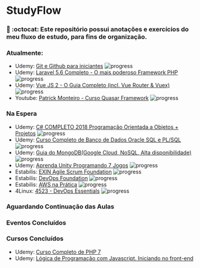 # StudyFlow
### :bookmark: :octocat: Este repositório possui anotações e exercícios do meu fluxo de estudo, para fins de organização.


### Atualmente:
- Udemy: [Git e Github para iniciantes](https://www.udemy.com/git-e-github-para-iniciantes/)  ![progress](http://progressed.io/bar/1?title=completed "progress")
- Udemy: [Laravel 5.6 Completo - O mais poderoso Framework PHP](https://www.udemy.com/laravelcompleto/) ![progress](http://progressed.io/bar/10?title=completed "progress")
- Udemy: [Vue JS 2 - O Guia Completo (incl. Vue Router & Vuex)](https://www.udemy.com/vue-js-completo)  ![progress](http://progressed.io/bar/3?title=completed "progress")
- Youtube: [Patrick Monteiro - Curso Quasar Framework](https://www.youtube.com/playlist?list=PLBjvYfV_TvwJlOctQ49KiOrxrFwJGqAdr) ![progress](http://progressed.io/bar/10?title=completed "progress")



### Na Espera
- Udemy: [C# COMPLETO 2018 Programação Orientada a Objetos + Projetos](https://www.udemy.com/programacao-orientada-a-objetos-csharp/) ![progress](http://progressed.io/bar/3?title=completed "progress")
- Udemy: [Curso Completo de Banco de Dados Oracle SQL e PL/SQL](https://www.udemy.com/curso-completo-de-oracle/) ![progress](http://progressed.io/bar/2?title=completed "progress")
- Udemy: [Guia do MongoDB(Google Cloud, NoSQL, Alta disponibilidade)](https://www.udemy.com/guia-do-mongodb/) ![progress](http://progressed.io/bar/0?title=completed "progress")
- Udemy: [Aprenda Unity Programando 7 Jogos](https://www.udemy.com/curso-completo-unity-3d/) ![progress](http://progressed.io/bar/0?title=completed "progress")
- Estabilis: [EXIN Agile Scrum Foundation](https://universidade.estabil.is/courses/exin-agile-scrum-foundation) ![progress](http://progressed.io/bar/11?title=completed "progress")
- Estabilis: [DevOps Foundation](https://universidade.estabil.is/courses/devops-foundation) ![progress](http://progressed.io/bar/10?title=completed "progress")
- Estabilis: [AWS na Prática](https://universidade.estabil.is/courses/aws-na-pratica) ![progress](http://progressed.io/bar/1?title=completed "progress")
- 4Linux: [4523 - DevOps Essentials](https://www.4linux.com.br/curso/devops-gratis) ![progress](http://progressed.io/bar/0?title=completed "progress")



### Aguardando Continuação das Aulas



### Eventos Concluídos 



### Cursos Concluídos
- Udemy: [Curso Completo de PHP 7](https://www.udemy.com/curso-php-7-online/)
- Udemy: [Lógica de Programação com Javascript. Iniciando no front-end](https://www.udemy.com/logica-de-programacao-com-javascript-iniciando-no-frontend/)
